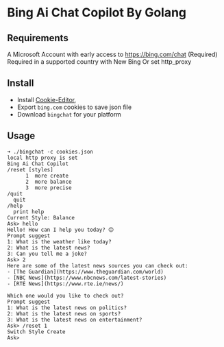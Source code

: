 
# Bing Ai Chat Copilot By Golang 

## Requirements
A Microsoft Account with early access to https://bing.com/chat (Required)  
Required in a supported country with New Bing Or set http_proxy

## Install
- Install [Cookie-Editor](https://chrome.google.com/webstore/detail/cookie-editor/hlkenndednhfkekhgcdicdfddnkalmdm?hl=en),
- Export `bing.com` cookies to save json file
- Download `bingchat` for your platform

## Usage
```shell
➜ ./bingchat -c cookies.json
local http proxy is set
Bing Ai Chat Copilot
/reset [styles]
      1  more create
      2  more balance
      3  more precise
/quit
  quit
/help
  print help
Current Style: Balance 
Ask> hello
Hello! How can I help you today? 😊
Prompt suggest
1: What is the weather like today?
2: What is the latest news?
3: Can you tell me a joke?
Ask> 2
Here are some of the latest news sources you can check out:
- [The Guardian](https://www.theguardian.com/world)
- [NBC News](https://www.nbcnews.com/latest-stories)
- [RTÉ News](https://www.rte.ie/news/)

Which one would you like to check out?
Prompt suggest
1: What is the latest news on politics?
2: What is the latest news on sports?
3: What is the latest news on entertainment?
Ask> /reset 1
Switch Style Create
Ask> 
```
